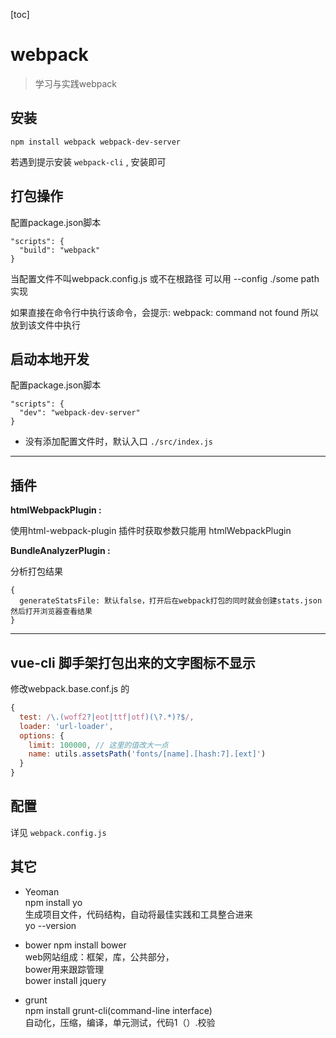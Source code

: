 [toc]

# webpack

> 学习与实践webpack

## 安装  
`npm install webpack webpack-dev-server`  

若遇到提示安装 `webpack-cli` , 安装即可

## 打包操作

配置package.json脚本
```
"scripts": {
  "build": "webpack"
}
```
当配置文件不叫webpack.config.js 或不在根路径  可以用 --config ./some path 实现

如果直接在命令行中执行该命令，会提示: webpack: command not found 所以放到该文件中执行

## 启动本地开发
配置package.json脚本
```
"scripts": {
  "dev": "webpack-dev-server"
}
```

- 没有添加配置文件时，默认入口 `./src/index.js`

---

## 插件

**htmlWebpackPlugin :**

使用html-webpack-plugin 插件时获取参数只能用 htmlWebpackPlugin  

**BundleAnalyzerPlugin :**

分析打包结果
```
{
  generateStatsFile: 默认false，打开后在webpack打包的同时就会创建stats.json然后打开浏览器查看结果
}
```
---

## vue-cli 脚手架打包出来的文字图标不显示

修改webpack.base.conf.js 的
```js
{
  test: /\.(woff2?|eot|ttf|otf)(\?.*)?$/,
  loader: 'url-loader',
  options: {
    limit: 100000, // 这里的值改大一点
    name: utils.assetsPath('fonts/[name].[hash:7].[ext]')
  }
}
```

## 配置
详见 `webpack.config.js`

## 其它

- Yeoman  
npm install yo  
生成项目文件，代码结构，自动将最佳实践和工具整合进来  
yo --version 

- bower
npm install bower    
web网站组成：框架，库，公共部分，  
bower用来跟踪管理   
bower install jquery

- grunt  
npm install grunt-cli(command-line interface)  
自动化，压缩，编译，单元测试，代码1（）.校验  


